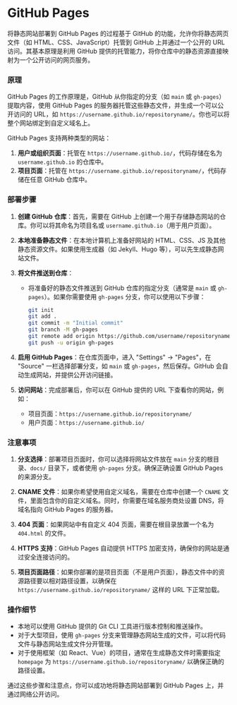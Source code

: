 # GitHub Pages
将静态网站部署到 GitHub Pages 的过程基于 GitHub 的功能，允许你将静态网页文件（如 HTML、CSS、JavaScript）托管到 GitHub 上并通过一个公开的 URL 访问。其基本原理是利用 GitHub 提供的托管能力，将你仓库中的静态资源直接映射为一个公开访问的网页服务。

### 原理
GitHub Pages 的工作原理是，GitHub 从你指定的分支（如 `main` 或 `gh-pages`）提取内容，使用 GitHub Pages 的服务器托管这些静态文件，并生成一个可以公开访问的 URL，如 `https://username.github.io/repositoryname/`。你也可以将整个网站绑定到自定义域名上。

GitHub Pages 支持两种类型的网站：
1. **用户或组织页面**：托管在 `https://username.github.io/`，代码存储在名为 `username.github.io` 的仓库中。
2. **项目页面**：托管在 `https://username.github.io/repositoryname/`，代码存储在任意 GitHub 仓库中。

### 部署步骤
1. **创建 GitHub 仓库**：首先，需要在 GitHub 上创建一个用于存储静态网站的仓库。你可以将其命名为项目名或 `username.github.io`（用于用户页面）。

2. **本地准备静态文件**：在本地计算机上准备好网站的 HTML、CSS、JS 及其他静态资源文件。如果使用生成器（如 Jekyll、Hugo 等），可以先生成静态网站文件。

3. **将文件推送到仓库**：
   - 将准备好的静态文件推送到 GitHub 仓库的指定分支（通常是 `main` 或 `gh-pages`）。如果你需要使用 `gh-pages` 分支，你可以使用以下步骤：
     ```bash
     git init
     git add .
     git commit -m "Initial commit"
     git branch -M gh-pages
     git remote add origin https://github.com/username/repositoryname.git
     git push -u origin gh-pages
     ```
   
4. **启用 GitHub Pages**：在仓库页面中，进入 "Settings" -> "Pages"，在 "Source" 一栏选择部署分支，如 `main` 或 `gh-pages`，然后保存。GitHub 会自动生成网站，并提供公开访问链接。

5. **访问网站**：完成部署后，你可以在 GitHub 提供的 URL 下查看你的网站，例如：
   - 项目页面：`https://username.github.io/repositoryname/`
   - 用户页面：`https://username.github.io/`

### 注意事项
1. **分支选择**：部署项目页面时，你可以选择将网站文件放在 `main` 分支的根目录、`docs/` 目录下，或者使用 `gh-pages` 分支。确保正确设置 GitHub Pages 的来源分支。

2. **CNAME 文件**：如果你希望使用自定义域名，需要在仓库中创建一个 `CNAME` 文件，里面包含你的自定义域名。同时，你需要在域名服务商处设置 DNS，将域名指向 GitHub Pages 的服务器。

3. **404 页面**：如果网站中有自定义 404 页面，需要在根目录放置一个名为 `404.html` 的文件。

4. **HTTPS 支持**：GitHub Pages 自动提供 HTTPS 加密支持，确保你的网站是通过安全连接访问的。

5. **项目页面路径**：如果你部署的是项目页面（不是用户页面），静态文件中的资源路径要以相对路径设置，以确保在 `https://username.github.io/repositoryname/` 这样的 URL 下正常加载。

### 操作细节
- 本地可以使用 GitHub 提供的 Git CLI 工具进行版本控制和推送操作。
- 对于大型项目，使用 `gh-pages` 分支来管理静态网站生成的文件，可以将代码文件与静态网站生成文件分开管理。
- 对于使用框架（如 React、Vue）的项目，通常在生成静态文件时需要指定 `homepage` 为 `https://username.github.io/repositoryname/` 以确保正确的路径设置。

通过这些步骤和注意点，你可以成功地将静态网站部署到 GitHub Pages 上，并通过网络公开访问。